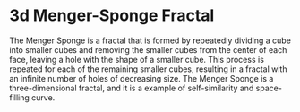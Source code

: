 # 3d Menger-Sponge Fractal
The Menger Sponge is a fractal that is formed by repeatedly dividing a cube into smaller cubes and removing the smaller cubes from the center of each face, leaving a hole with the shape of a smaller cube. This process is repeated for each of the remaining smaller cubes, resulting in a fractal with an infinite number of holes of decreasing size. The Menger Sponge is a three-dimensional fractal, and it is a example of self-similarity and space-filling curve.